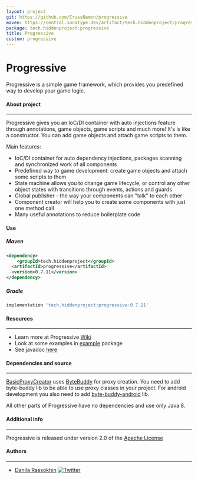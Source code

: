 ```yaml
---
layout: project
git: https://github.com/CrissNamon/progressive
maven: https://central.sonatype.dev/artifact/tech.hiddenproject/progressive/0.7.11
package: tech.hiddenproject:progressive
title: Progressive
custom: progressive
---
```


# Progressive

<p>Progressive is a simple game framework, which provides you predefined way to develop your game logic.</p>

#### About project
___
Progressive gives you an IoC/DI container with auto injections feature through annotations, game objects, game scripts and much more! It's is like a constructor. You can add game objects and attach game scripts to them.

Main features:

- IoC/DI container for auto dependency injections, packages scanning and synchronized work of all components
- Predefined way to game development: create game objects and attach some scripts to them
- State machine allows you to change game lifecycle, or control any other object states with transitions through events, actions and guards
- Global publisher - the way your components can "talk" to each other
- Component creator will help you to create some components with just one method call
- Many useful annotations to reduce boilerplate code

#### Use

##### Maven

```xml
<dependency>
    <groupId>tech.hiddenproject</groupId>
  <artifactId>progressive</artifactId>
  <version>0.7.11</version>
</dependency>
```

##### Gradle

````groovy
implementation 'tech.hiddenproject:progressive:0.7.11'
````

#### Resources
___
* Learn more at Progressive [Wiki](https://github.com/CrissNamon/progressive/wiki)
* Look at some examples in [example](https://github.com/CrissNamon/progressive/blob/main/src/main/java/ru/hiddenproject/example/) package
* See javadoc [here](https://crissnamon.github.io/progressive/)

#### Dependencies and source 
___

[BasicProxyCreator](https://github.com/CrissNamon/progressive/blob/main/src/main/java/ru/hiddenproject/progressive/basic/BasicProxyCreator.java) uses [ByteBuddy](https://bytebuddy.net/) for proxy creation. You need to add byte-buddy lib to be able to use proxy classes in your project. For android development you also need to add [byte-buddy-android](https://github.com/raphw/byte-buddy/tree/master/byte-buddy-android) lib.
<p>All other parts of Progressive have no dependencies and use only Java 8.</p> 

#### Additional info
___
Progressive is released under version 2.0 of the [Apache License](https://www.apache.org/licenses/LICENSE-2.0)

#### Authors
___
* [Danila Rassokhin](https://gihub.com/crissnamon) [![Twitter](https://img.shields.io/twitter/follow/kpekepsalt?style=social)](https://twitter.com/kpekepsalt_en)
